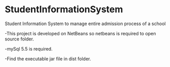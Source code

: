 # StudentInformationSystem
Student Information System to manage entire admission process of a school 

-This project is developed on NetBeans so netbeans is required to open source folder.

-mySql 5.5 is required.

-Find the executable jar file in dist folder.

